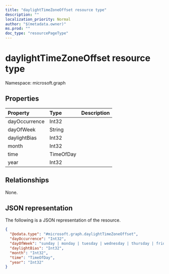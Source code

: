 ```yaml
---
title: "daylightTimeZoneOffset resource type"
description: ""
localization_priority: Normal
author: "$(metadata.owner)"
ms.prod: ""
doc_type: "resourcePageType"
---
```


# daylightTimeZoneOffset resource type

Namespace: microsoft.graph

## Properties

| Property      | Type      | Description |
| :------------ | :-------- | :---------- |
| dayOccurrence | Int32     |             |
| dayOfWeek     | String    |             |
| daylightBias  | Int32     |             |
| month         | Int32     |             |
| time          | TimeOfDay |             |
| year          | Int32     |             |

## Relationships

None.

## JSON representation

The following is a JSON representation of the resource.

<!-- {
  "blockType": "resource",
  "@odata.type": "microsoft.graph.daylightTimeZoneOffset",
}
-->

```json
{
  "@odata.type": "#microsoft.graph.daylightTimeZoneOffset",
  "dayOccurrence": "Int32",
  "dayOfWeek": "sunday | monday | tuesday | wednesday | thursday | friday | saturday",
  "daylightBias": "Int32",
  "month": "Int32",
  "time": "TimeOfDay",
  "year": "Int32"
}
```
